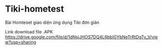 # Tiki-hometest
Bài Homteset giao diện ứng dụng Tiki đơn giản

Link download file .APK
https://drive.google.com/file/d/1dNsjJHOS7DQ4L6bblGYbNeTrRtDgTv_V/view?usp=sharing
